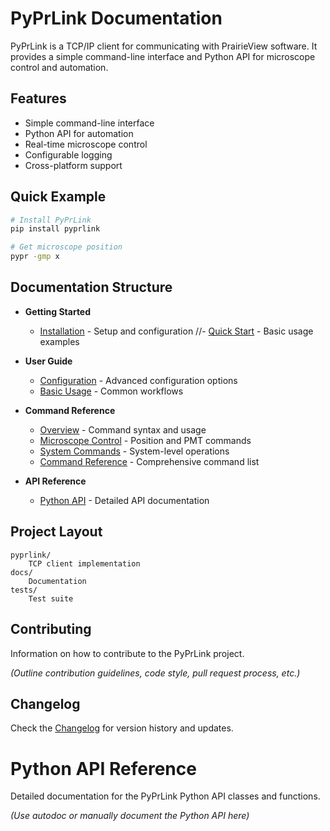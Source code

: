 # PyPrLink Documentation

PyPrLink is a TCP/IP client for communicating with PrairieView software. It provides a simple command-line interface and Python API for microscope control and automation.

## Features

- Simple command-line interface
- Python API for automation
- Real-time microscope control
- Configurable logging
- Cross-platform support

## Quick Example

```bash
# Install PyPrLink
pip install pyprlink

# Get microscope position
pypr -gmp x
```

## Documentation Structure

- **Getting Started**
  - [Installation](getting-started/installation.md) - Setup and configuration
  //- [Quick Start](getting-started/quickstart.md) - Basic usage examples

- **User Guide**
  - [Configuration](user-guide/configuration.md) - Advanced configuration options
  - [Basic Usage](user-guide/basic-usage.md) - Common workflows

- **Command Reference**
  - [Overview](commands/index.md) - Command syntax and usage
  - [Microscope Control](commands/microscope.md) - Position and PMT commands
  - [System Commands](commands/system.md) - System-level operations
  - [Command Reference](commands/command-reference.md) - Comprehensive command list

- **API Reference**
  - [Python API](api-reference.md) - Detailed API documentation

## Project Layout

```
pyprlink/
    TCP client implementation
docs/
    Documentation
tests/
    Test suite
```

## Contributing

Information on how to contribute to the PyPrLink project.

*(Outline contribution guidelines, code style, pull request process, etc.)*

## Changelog

Check the [Changelog](changelog.md) for version history and updates.

# Python API Reference

Detailed documentation for the PyPrLink Python API classes and functions.

*(Use autodoc or manually document the Python API here)* 